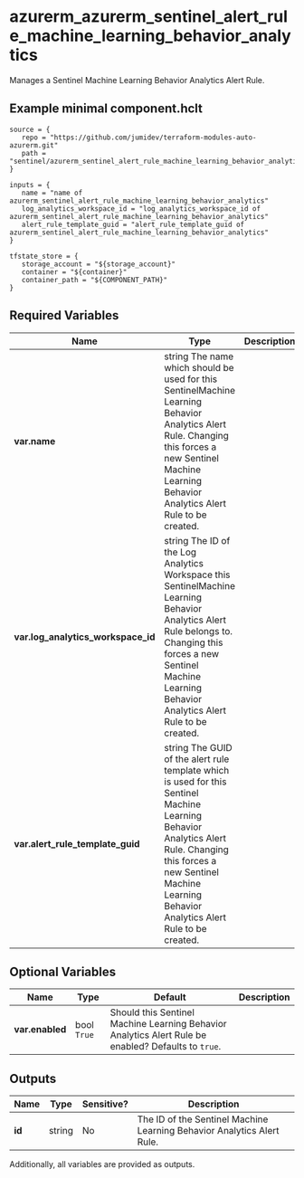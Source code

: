 # azurerm_azurerm_sentinel_alert_rule_machine_learning_behavior_analytics

Manages a Sentinel Machine Learning Behavior Analytics Alert Rule.

## Example minimal component.hclt

```hcl
source = {
   repo = "https://github.com/jumidev/terraform-modules-auto-azurerm.git" 
   path = "sentinel/azurerm_sentinel_alert_rule_machine_learning_behavior_analytics" 
}

inputs = {
   name = "name of azurerm_sentinel_alert_rule_machine_learning_behavior_analytics" 
   log_analytics_workspace_id = "log_analytics_workspace_id of azurerm_sentinel_alert_rule_machine_learning_behavior_analytics" 
   alert_rule_template_guid = "alert_rule_template_guid of azurerm_sentinel_alert_rule_machine_learning_behavior_analytics" 
}

tfstate_store = {
   storage_account = "${storage_account}" 
   container = "${container}" 
   container_path = "${COMPONENT_PATH}" 
}

```

## Required Variables

| Name | Type |  Description |
| ---- | --------- |  ----------- |
| **var.name** | string  The name which should be used for this SentinelMachine Learning Behavior Analytics Alert Rule. Changing this forces a new Sentinel Machine Learning Behavior Analytics Alert Rule to be created. | 
| **var.log_analytics_workspace_id** | string  The ID of the Log Analytics Workspace this SentinelMachine Learning Behavior Analytics Alert Rule belongs to. Changing this forces a new Sentinel Machine Learning Behavior Analytics Alert Rule to be created. | 
| **var.alert_rule_template_guid** | string  The GUID of the alert rule template which is used for this Sentinel Machine Learning Behavior Analytics Alert Rule. Changing this forces a new Sentinel Machine Learning Behavior Analytics Alert Rule to be created. | 

## Optional Variables

| Name | Type |  Default  |  Description |
| ---- | --------- |  ----------- | ----------- |
| **var.enabled** | bool  `True`  |  Should this Sentinel Machine Learning Behavior Analytics Alert Rule be enabled? Defaults to `true`. | 



## Outputs

| Name | Type | Sensitive? | Description |
| ---- | ---- | --------- | --------- |
| **id** | string | No  | The ID of the Sentinel Machine Learning Behavior Analytics Alert Rule. | 

Additionally, all variables are provided as outputs.
